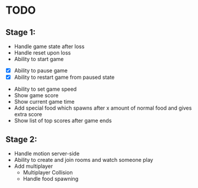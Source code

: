 # TODO

## Stage 1:

* Handle game state after loss
* Handle reset upon loss
* Ability to start game
* [x] Ability to pause game
* [x] Ability to restart game from paused state
* Ability to set game speed
* Show game score
* Show current game time
* Add special food which spawns after x amount of normal food and gives extra score
* Show list of top scores after game ends

## Stage 2:

* Handle motion server-side
* Ability to create and join rooms and watch someone play
* Add multiplayer
  * Multiplayer Collision
  * Handle food spawning
